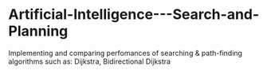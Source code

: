 # Artificial-Intelligence---Search-and-Planning
Implementing and comparing perfomances of searching & path-finding algorithms such as:  Dijkstra, Bidirectional Dijkstra
